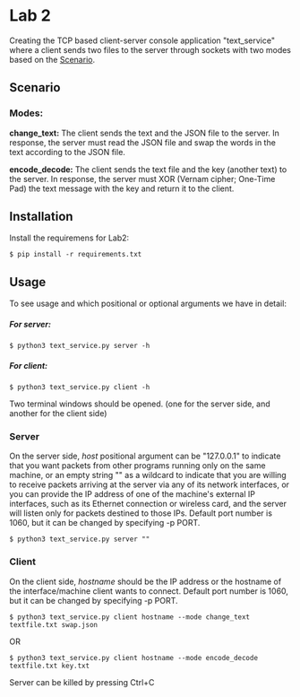 # Lab 2
Creating the TCP based client-server console application "text_service" where a client sends two files to the server through sockets with two modes based on the [Scenario](#scenario).

## Scenario

### Modes:
**change_text:** The client sends the text and the JSON file to the server. In response, the server must read the JSON file and swap the words in the text according to the JSON file.
 
**encode_decode:** The client sends the text file and the key (another text) to the server. In response, the server must XOR (Vernam cipher; One-Time Pad) the text message with the key and return it to the client. 

## Installation
Install the requiremens for  Lab2:
``` console
$ pip install -r requirements.txt
```
## Usage
To see usage and which positional or optional arguments we have in detail:
##### For server: 
```console
$ python3 text_service.py server -h
```
##### For client:
```console
$ python3 text_service.py client -h
```
Two terminal windows should be opened. (one for the server side, and another for the client side)
### Server
On the server side, *host* positional argument can be "127.0.0.1" to indicate that you want packets from other programs running only on the same machine, or an empty string "" as a wildcard to indicate that you are willing to receive packets arriving at the server via any of its network interfaces, or you can provide the IP address of one of the machine's external IP interfaces, such as its Ethernet connection or wireless card, and the server will listen only for packets destined to those IPs. Default port number is 1060, but it can be changed by specifying -p PORT.
``` console
$ python3 text_service.py server ""
```
### Client
 On the client side, *hostname* should be the IP address or the hostname of the interface/machine client wants to connect. Default port number is 1060, but it can be changed by specifying -p PORT.
 ``` console
 $ python3 text_service.py client hostname --mode change_text textfile.txt swap.json
 ```
 OR
 ``` console
 $ python3 text_service.py client hostname --mode encode_decode textfile.txt key.txt
 ```
 Server can be killed by pressing Ctrl+C

